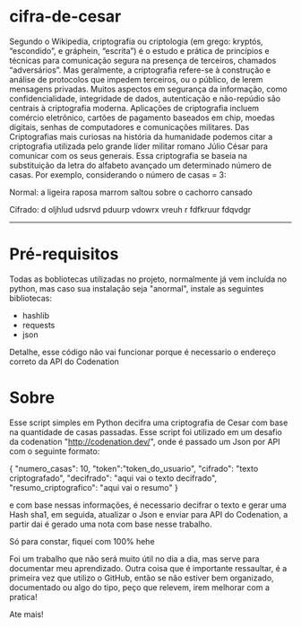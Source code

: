 # cifra-de-cesar
Segundo o Wikipedia, criptografia ou criptologia (em grego: kryptós, “escondido”, e gráphein, “escrita”) é o estudo e prática de princípios e técnicas para comunicação segura na presença de terceiros, chamados “adversários”. Mas geralmente, a criptografia refere-se à construção e análise de protocolos que impedem terceiros, ou o público, de lerem mensagens privadas. Muitos aspectos em segurança da informação, como confidencialidade, integridade de dados, autenticação e não-repúdio são centrais à criptografia moderna. Aplicações de criptografia incluem comércio eletrônico, cartões de pagamento baseados em chip, moedas digitais, senhas de computadores e comunicações militares. Das Criptografias mais curiosas na história da humanidade podemos citar a criptografia utilizada pelo grande líder militar romano Júlio César para comunicar com os seus generais. Essa criptografia se baseia na substituição da letra do alfabeto avançado um determinado número de casas. Por exemplo, considerando o número de casas = 3:

Normal: a ligeira raposa marrom saltou sobre o cachorro cansado

Cifrado: d oljhlud udsrvd pduurp vdowrx vreuh r fdfkruur fdqvdgr

--------------------------
# Pré-requisitos
Todas as bobliotecas utilizadas no projeto, normalmente já vem incluída no python, mas caso sua instalação seja "anormal", instale as seguintes bibliotecas:
- hashlib
- requests
- json

Detalhe, esse código não vai funcionar porque é necessario o endereço correto da API do Codenation

# Sobre
Esse script simples em Python decifra uma criptografia de Cesar com base na quantidade de casas passadas. Esse script foi utilizado em um desafio da codenation "http://codenation.dev/", onde é passado um Json por API com o seguinte formato:


{
	"numero_casas": 10,
	"token":"token_do_usuario",
	"cifrado": "texto criptografado",
	"decifrado": "aqui vai o texto decifrado",
	"resumo_criptografico": "aqui vai o resumo"
}

e com base nessas informações, é necessario decifrar o texto e gerar uma Hash sha1, em seguida, atualizar o Json e enviar para API do Codenation, a partir dai é gerado uma nota com base nesse trabalho.

Só para constar, fiquei com 100% hehe

Foi um trabalho que não será muito útil no dia a dia, mas serve para documentar meu aprendizado. Outra coisa que é importante ressaultar, é a primeira vez que utilizo o GitHub, então se não estiver bem organizado, documentado ou algo do tipo, peço que relevem, irem melhorar com a pratica!

Ate mais!
